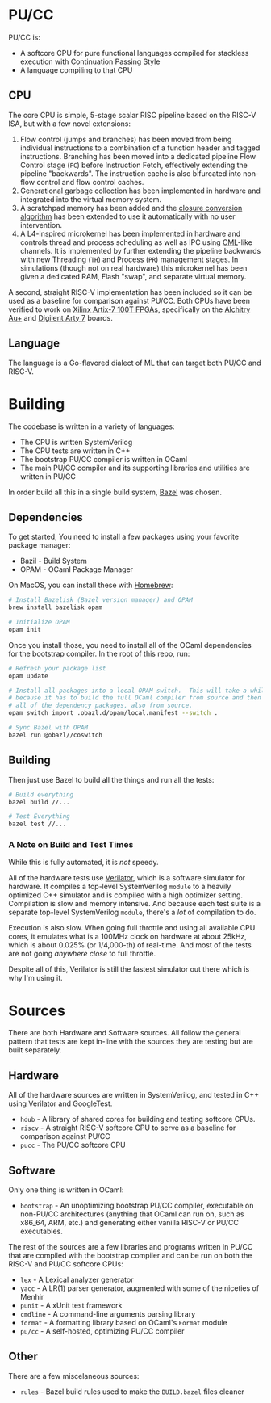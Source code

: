 PU/CC
===

PU/CC is:

* A softcore CPU for pure functional languages compiled for stackless execution with Continuation Passing Style
* A language compiling to that CPU

CPU
---

The core CPU is simple, 5-stage scalar RISC pipeline based on the RISC-V ISA, but with a few novel extensions:

1. Flow control (jumps and branches) has been moved from being individual instructions to a combination of a function header and tagged instructions.  Branching has been moved into a dedicated pipeline Flow Control stage (`FC`) before Instruction Fetch, effectively extending the pipeline "backwards".  The instruction cache is also bifurcated into non-flow control and flow control caches.
1. Generational garbage collection has been implemented in hardware and integrated into the virtual memory system.
1. A scratchpad memory has been added and the [closure conversion algorithm](https://flint.cs.yale.edu/flint/publications/escc.pdf) has been extended to use it automatically with no user intervention.
1. A L4-inspired microkernel has been implemented in hardware and controls thread and process scheduling as well as IPC using [CML](http://cml.cs.uchicago.edu/)-like channels.  It is implemented by further extending the pipeline backwards with new Threading (`TH`) and Process (`PR`) management stages.  In simulations (though not on real hardware) this microkernel has been given a dedicated RAM, Flash "swap", and separate virtual memory.

A second, straight RISC-V implementation has been included so it can be used as a baseline for comparison against PU/CC.  Both CPUs have been verified to work on [Xilinx Artix-7 100T FPGAs](https://www.xilinx.com/products/silicon-devices/fpga/artix-7.html), specifically on the [Alchitry Au+](https://www.sparkfun.com/products/17514) and [Digilent Arty 7](https://digilent.com/shop/arty-a7-100t-artix-7-fpga-development-board/) boards.

Language
---

The language is a Go-flavored dialect of ML that can target both PU/CC and RISC-V.

Building
===

The codebase is written in a variety of languages:

* The CPU is written SystemVerilog
* The CPU tests are written in C++
* The bootstrap PU/CC compiler is written in OCaml
* The main PU/CC compiler and its supporting libraries and utilities are written in PU/CC

In order build all this in a single build system, [Bazel](https://bazel.build/) was chosen.

Dependencies
---

To get started, You need to install a few packages using your favorite package manager:

* Bazil - Build System
* OPAM - OCaml Package Manager

On MacOS, you can install these with [Homebrew](https://brew.sh/):

```bash
# Install Bazelisk (Bazel version manager) and OPAM
brew install bazelisk opam

# Initialize OPAM
opam init
```

Once you install those, you need to install all of the OCaml dependencies for the bootstrap compiler.  In the root of this repo, run:

```bash
# Refresh your package list
opam update

# Install all packages into a local OPAM switch.  This will take a while
# because it has to build the full OCaml compiler from source and then install
# all of the dependency packages, also from source.
opam switch import .obazl.d/opam/local.manifest --switch .

# Sync Bazel with OPAM
bazel run @obazl//coswitch
```

Building
---

Then just use Bazel to build all the things and run all the tests:

```bash
# Build everything
bazel build //...

# Test Everything
bazel test //...
```

### A Note on Build and Test Times

While this is fully automated, it is *not* speedy.

All of the hardware tests use [Verilator](https://www.veripool.org/verilator/), which is a software simulator for hardware.  It compiles a top-level SystemVerilog `module` to a heavily optimized C++ simulator and is compiled with a high optimizer setting.  Compilation is slow and memory intensive.  And because each test suite is a separate top-level SystemVerilog `module`, there's a *lot* of compilation to do.

Execution is also slow.  When going full throttle and using all available CPU cores, it emulates what is a 100MHz clock on hardware at about 25kHz, which is about 0.025% (or 1/4,000-th) of real-time.  And most of the tests are not going *anywhere close* to full throttle.

Despite all of this, Verilator is still the fastest simulator out there which is why I'm using it.

Sources
===

There are both Hardware and Software sources.  All follow the general pattern that tests are kept in-line with the sources they are testing but are built separately.

Hardware
---

All of the hardware sources are written in SystemVerilog, and tested in C++ using Verilator and GoogleTest.

* `hdub` - A library of shared cores for building and testing softcore CPUs.
* `riscv` - A straight RISC-V softcore CPU to serve as a baseline for comparison against PU/CC
* `pucc` - The PU/CC softcore CPU

Software
---

Only one thing is written in OCaml:

* `bootstrap` - An unoptimizing bootstrap PU/CC compiler, executable on non-PU/CC architectures (anything that OCaml can run on, such as x86_64, ARM, etc.) and generating either vanilla RISC-V or PU/CC executables.

The rest of the sources are a few libraries and programs written in PU/CC that are compiled with the bootstrap compiler and can be run on both the RISC-V and PU/CC softcore CPUs:

* `lex` - A Lexical analyzer generator
* `yacc` - A LR(1) parser generator, augmented with some of the niceties of Menhir
* `punit` - A xUnit test framework
* `cmdline` - A command-line arguments parsing library
* `format` - A formatting library based on OCaml's `Format` module
* `pu/cc` - A self-hosted, optimizing PU/CC compiler

Other
---

There are a few miscelaneous sources:

* `rules` - Bazel build rules used to make the `BUILD.bazel` files cleaner
